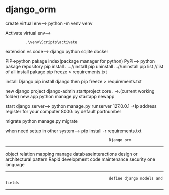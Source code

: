 # django_orm
create virtual env-->
               python -m venv venv


Activate virtual env-->

             .\venv\Scripts\activate
extension vs code-->
django
python
sqlite
docker

PIP->python pakage index(package manager for python)
PyPi--> python pakage repository
pip install .....//install
pip uninstall ...//uninstall
pip list  //list of all install pakage
pip freeze > requirements.txt



install Django
pip install django
then 
pip freeze > requirements.txt


new django project 
django-admin startproject core .  ->.(current working folder)
new app
python manage.py startapp newapp


start django server-->
python manage.py runserver
127.0.0.1 ->Ip address register  for your computer
8000: by default portnumber


migrate
python manage.py migrate

when need setup in other system-->
pip install -r requirements.txt

                                                  Django orm
--------------------------------------------------------------------------------------------------------------------
object relation mapping
manage databaseinteractions
design or architectural pattern
Rapid development
code maintenance
security
one language

--------------------------------------------------------------------------------------------------------------------
                                                  define django models and fields
------------------------------------------------------------------------------------------------------------------

